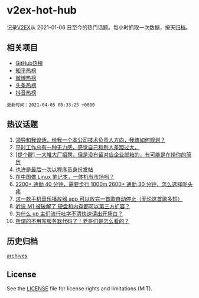 # v2ex-hot-hub

 记录[V2EX](https://www.v2ex.com/)从 2021-01-06 日至今的热门话题。每小时抓取一次数据，按天[归档](archives)。
 
 ## 相关项目

- [GitHub热榜](https://github.com/lonnyzhang423/github-hot-hub)
- [知乎热榜](https://github.com/lonnyzhang423/zhihu-hot-hub)
- [微博热榜](https://github.com/lonnyzhang423/weibo-hot-hub)
- [头条热榜](https://github.com/lonnyzhang423/toutiao-hot-hub)
- [抖音热榜](https://github.com/lonnyzhang423/douyin-hot-hub)


 `更新时间：2021-04-05 08:33:25 +0800`

## 热议话题

1. [领导和我谈话，给我一个本公司技术负责人方向，我该如何规划？](https://www.v2ex.com/t/767885)
1. [平时工作总有一种无力感，感觉自己和别人差距过大。](https://www.v2ex.com/t/767938)
1. [[提个醒] 一大堆大厂招聘，但是没有留对应企业邮箱的，有可能是在捞你的简历](https://www.v2ex.com/t/767879)
1. [也许是最后一次以程序员身份发帖](https://www.v2ex.com/t/767990)
1. [在中国做 Linux 笔记本，一体机有市场吗？](https://www.v2ex.com/t/768012)
1. [2200+,通勤 40 分钟，需要步行 1000m,2600+ 通勤 30 分钟，怎么选择呢头疼](https://www.v2ex.com/t/767890)
1. [求一款手机音乐播放器 app 可以放完一首歌自动停止（无论这首歌多短）](https://www.v2ex.com/t/767921)
1. [听说 M1 被破解了 硬盘和内存都可以第三方扩容？](https://www.v2ex.com/t/767969)
1. [为什么 up 主们流行吐字不清快速读出开场白？](https://www.v2ex.com/t/767902)
1. [所谓的不用写服务器代码了！老哥们是怎么看的？](https://www.v2ex.com/t/767982)

## 历史归档

[archives](archives)

## License

See the [LICENSE](LICENSE) file for license rights and limitations (MIT).

